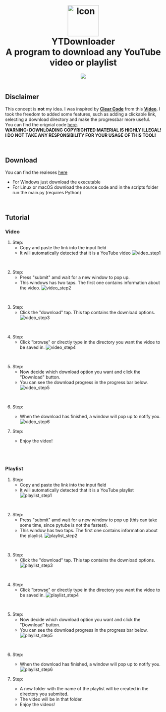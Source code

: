 <h1 align = 'center'>
	<img 
        src = 'assets/ytdownloader.png' 
        height = '100' 
        width = '100' 
        alt = 'Icon' 
    />
    <br>
	YTDownloader
	<br />
	A program to download any YouTube video or playlist
</h1>

<div align = 'center'>
	<a href = 'https://github.com/realshouzy/YTDownloader/releases'>
	        <img src = 'https://img.shields.io/github/v/release/realshouzy/YTDownloader?include_prereleases&label=Latest%20Release'/>
	 </a>
	 
</div>

<br />

## Disclaimer
This concept is **not** my idea. I was inspired by **[Clear Code]** from this **[Video]**.
I took the freedom to added some features, such as adding a clickable link, selecting a download directory and make the progressbar more useful.
<br />
You can find the orignial code [here](https://pastebin.com/gRtcAv5c).
<br />
**WARNING: DOWNLOADING COPYRIGHTED MATERIAL IS HIGHLY ILLEGAL! I DO NOT TAKE ANY RESPONSIBILITY FOR YOUR USAGE OF THIS TOOL!**

<br />

## Download
You can find the realeses [here](https://github.com/realshouzy/YTDownloader/releases)
- For Windows just download the executable
- For Linux or macOS download the source code and in the scripts folder run the main.py (requires Python)

<br />

## Tutorial
### Video
1. Step: 
	- Copy and paste the link into the input field
	- It will automatically detected that it is a YouTube video
	![video_step1](/assets/Video/step1.png)

<br />

2. Step: 
	- Press "submit" amd wait for a new window to pop up. 
	- This windows has two taps. The first one contains information about the video.
	![video_step2](/assets/Video/step2.png)

<br />

3. Step: 
	- Click the "download" tap. This tap contains the download options.
	![video_step3](/assets/Video/step3.png)

<br />

4. Step: 
	- Click "browse" or directly type in the directory you want the vidoe to be saved in.
	![video_step4](/assets/Video/step4.png)

<br />

5. Step: 
	- Now decide which download option you want and click the "Download" button. 
	- You can see the download progress in the progress bar below.
	![video_step5](/assets/Video/step5.png)

<br />

6. Step: 
	- When the download has finished, a window will pop up to notify you. <br />
	![video_step6](/assets/Video/step6.png)

7. Step: 
	- Enjoy the video!


<br />
<br />


### Playlist
1. Step: 
	- Copy and paste the link into the input field
	- It will automatically detected that it is a YouTube playlist
	![playlist_step1](/assets/Playlist/step1.png)

<br />

2. Step: 
	- Press "submit" amd wait for a new window to pop up (this can take some time, since pytube is not the fastest). 
	- This window has two taps. The first one contains information about the playlist.
	![playlist_step2](/assets/Playlist/step2.png)

<br />

3. Step: 
	- Click the "download" tap. This tap contains the download options.
	![playlist_step3](/assets/Playlist/step3.png)

<br />

4. Step: 
	- Click "browse" or directly type in the directory you want the vidoe to be saved in.
	![playlist_step4](/assets/Playlist/step4.png)

<br />

5. Step: 
	- Now decide which download option you want and click the "Download" button. 
	- You can see the download progress in the progress bar below.
	![playlist_step5](/assets/Playlist/step5.png)

<br />

6. Step: 
	- When the download has finished, a window will pop up to notify you. <br />
	![playlist_step6](/assets/Playlist/step6.png)

7. Step: 
	- A new folder with the name of the playlist will be created in the directory you submited. 
	- The video will be in that folder. 
	- Enjoy the videos!


[Clear Code]: https://www.youtube.com/channel/UCznj32AM2r98hZfTxrRo9bQ
[Video]: https://youtu.be/QeMaWQZllhg?t=11466